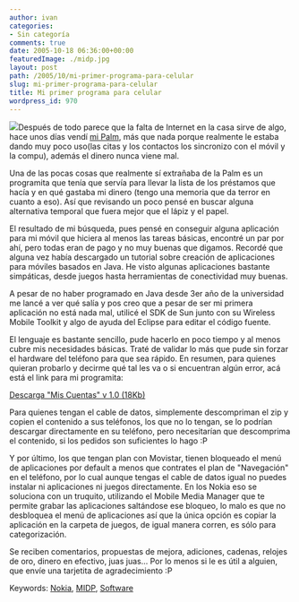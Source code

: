 ```yaml
---
author: ivan
categories:
- Sin categoría
comments: true
date: 2005-10-18 06:36:00+00:00
featuredImage: ./midp.jpg
layout: post
path: /2005/10/mi-primer-programa-para-celular
slug: mi-primer-programa-para-celular
title: Mi primer programa para celular
wordpress_id: 970
---
```


[![](https://photos1.blogger.com/blogger/5311/455/320/midp.jpg)](https://photos1.blogger.com/blogger/5311/455/1600/midp.jpg)Después de todo parece que la falta de Internet en la casa sirve de algo, hace unos días vendí [mi Palm](https://ivan.campananaranjo.com/2005/09/28/palm-m515/), más que nada porque realmente le estaba dando muy poco uso(las citas y los contactos los sincronizo con el móvil y la compu), además el dinero nunca viene mal.

Una de las pocas cosas que realmente sí extrañaba de la Palm es un programita que tenía que servía para llevar la lista de los préstamos que hacía y en qué gastaba mi dinero (tengo una memoria que da terror en cuanto a eso). Así que revisando un poco pensé en buscar alguna alternativa temporal que fuera mejor que el lápiz y el papel.

El resultado de mi búsqueda, pues pensé en conseguir alguna aplicación para mi móvil que hiciera al menos las tareas básicas, encontré un par por ahí, pero todas eran de pago y no muy buenas que digamos. Recordé que alguna vez había descargado un tutorial sobre creación de aplicaciones para móviles basados en Java. He visto algunas aplicaciones bastante simpáticas, desde juegos hasta herramientas de conectividad muy buenas.

A pesar de no haber programado en Java desde 3er año de la universidad me lancé a ver qué salía y pos creo que a pesar de ser mi primera aplicación no está nada mal, utilicé el SDK de Sun junto con su Wireless Mobile Toolkit y algo de ayuda del Eclipse para editar el código fuente.

El lenguaje es bastante sencillo, pude hacerlo en poco tiempo y al menos cubre mis necesidades básicas. Traté de validar lo más que pude sin forzar el hardware del teléfono para que sea rápido. En resumen, para quienes quieran probarlo y decirme qué tal les va o si encuentran algún error, acá está el link para mi programita:

[Descarga "Mis Cuentas" v 1.0 (18Kb)](https://www.freewebs.com/nanoboy_ec/descargas.htm)

Para quienes tengan el cable de datos, simplemente descompriman el zip y copien el contenido a sus teléfonos, los que no lo tengan, se lo podrían descargar directamente en su teléfono, pero necesitarían que descomprima el contenido, si los pedidos son suficientes lo hago :P

Y por último, los que tengan plan con Movistar, tienen bloqueado el menú de aplicaciones por default a menos que contrates el plan de "Navegación" en el teléfono, por lo cual aunque tengas el cable de datos igual no puedes instalar ni aplicaciones ni juegos directamente. En los Nokia eso se soluciona con un truquito, utilizando el Mobile Media Manager que te permite grabar las aplicaciones saltándose ese bloqueo, lo malo es que no desbloquea el menú de aplicaciones así que la única opción es copiar la aplicación en la carpeta de juegos, de igual manera corren, es sólo para categorización.

Se reciben comentarios, propuestas de mejora, adiciones, cadenas, relojes de oro, dinero en efectivo, juas juas... Por lo menos si le es útil a alguien, que envíe una tarjetita de agradecimiento :P

Keywords: [Nokia](https://www.technorati.com/tag/Nokia), [MIDP](https://www.technorati.com/tag/MIDP), [Software](https://www.technorati.com/tag/Software)
